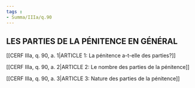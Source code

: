 ```yaml
---
tags : 
- Summa/IIIa/q.90
---
```


## LES PARTIES DE LA PÉNITENCE EN GÉNÉRAL

[[CERF IIIa, q. 90, a. 1|ARTICLE 1: La pénitence a-t-elle des parties?]]

[[CERF IIIa, q. 90, a. 2|ARTICLE 2: Le nombre des parties de la pénitence]]

[[CERF IIIa, q. 90, a. 3|ARTICLE 3: Nature des parties de la pénitence]]

